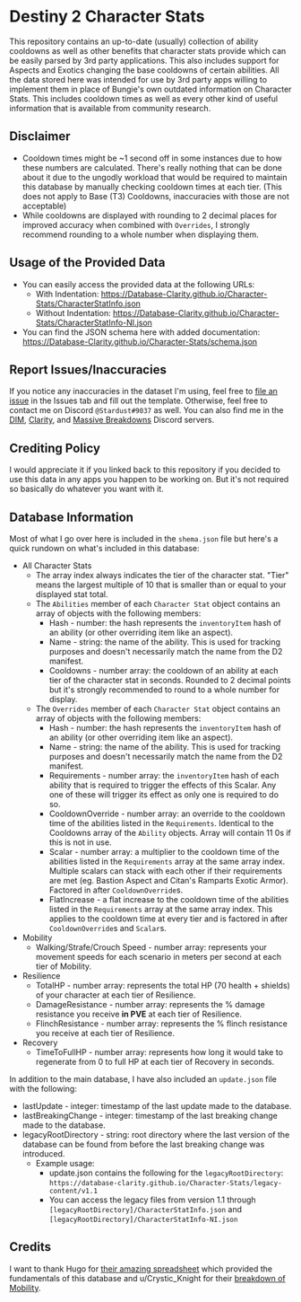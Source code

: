# Destiny 2 Character Stats

This repository contains an up-to-date (usually) collection of ability cooldowns as well as other benefits that character stats provide which can be easily parsed by 3rd party applications. This also includes support for Aspects and Exotics changing the base cooldowns of certain abilities.
All the data stored here was intended for use by 3rd party apps willing to implement them in place of Bungie's own outdated information on Character Stats. This includes cooldown times as well as every other kind of useful information that is available from community research.

## Disclaimer

- Cooldown times might be ~1 second off in some instances due to how these numbers are calculated. There's really nothing that can be done about it due to the ungodly workload that would be required to maintain this database by manually checking cooldown times at each tier. (This does not apply to Base (T3) Cooldowns, inaccuracies with those are not acceptable)
- While cooldowns are displayed with rounding to 2 decimal places for improved accuracy when combined with `Overrides`, I strongly recommend rounding to a whole number when displaying them.

## Usage of the Provided Data

- You can easily access the provided data at the following URLs:
  - With Indentation: <https://Database-Clarity.github.io/Character-Stats/CharacterStatInfo.json>
  - Without Indentation: <https://Database-Clarity.github.io/Character-Stats/CharacterStatInfo-NI.json>
- You can find the JSON schema here with added documentation: <https://Database-Clarity.github.io/Character-Stats/schema.json>

## Report Issues/Inaccuracies

If you notice any inaccuracies in the dataset I'm using, feel free to [file an issue](https://github.com/Database-Clarity/Character-Stats/issues/new/choose) in the Issues tab and fill out the template.
Otherwise, feel free to contact me on Discord `@Stardust#9037` as well. You can also find me in the [DIM](https://discordapp.com/invite/UK2GWC7), [Clarity](https://d2clarity.page.link/discord), and [Massive Breakdowns](https://discord.gg/TheyfeQ) Discord servers.

## Crediting Policy

I would appreciate it if you linked back to this repository if you decided to use this data in any apps you happen to be working on. But it's not required so basically do whatever you want with it.

## Database Information

Most of what I go over here is included in the `shema.json` file but here's a quick rundown on what's included in this database:

- All Character Stats
  - The array index always indicates the tier of the character stat. "Tier" means the largest multiple of 10 that is smaller than or equal to your displayed stat total.
  - The `Abilities` member of each `Character Stat` object contains an array of objects with the following members:
    - Hash - number: the hash represents the `inventoryItem` hash of an ability (or other overriding item like an aspect).
    - Name - string: the name of the ability. This is used for tracking purposes and doesn't necessarily match the name from the D2 manifest.
    - Cooldowns - number array: the cooldown of an ability at each tier of the character stat in seconds. Rounded to 2 decimal points but it's strongly recommended to round to a whole number for display.
  - The `Overrides` member of each `Character Stat` object contains an array of objects with the following members:
    - Hash - number: the hash represents the `inventoryItem` hash of an ability (or other overriding item like an aspect).
    - Name - string: the name of the ability. This is used for tracking purposes and doesn't necessarily match the name from the D2 manifest.
    - Requirements - number array: the `inventoryItem` hash of each ability that is required to trigger the effects of this Scalar. Any one of these will trigger its effect as only one is required to do so.
    - CooldownOverride - number array: an override to the cooldown time of the abilities listed in the `Requirements`. Identical to the Cooldowns array of the `Ability` objects. Array will contain 11 0s if this is not in use.
    - Scalar - number array: a multiplier to the cooldown time of the abilities listed in the `Requirements` array at the same array index. Multiple scalars can stack with each other if their requirements are met (eg. Bastion Aspect and Citan's Ramparts Exotic Armor). Factored in after `CooldownOverride`s.
    - FlatIncrease - a flat increase to the cooldown time of the abilities listed in the `Requirements` array at the same array index. This applies to the cooldown time at every tier and is factored in after `CooldownOverride`s and `Scalar`s.
- Mobility
  - Walking/Strafe/Crouch Speed - number array: represents your movement speeds for each scenario in meters per second at each tier of Mobility.
- Resilience
  - TotalHP - number array: represents the total HP (70 health + shields) of your character at each tier of Resilience.
  - DamageResistance - number array: represents the % damage resistance you receive **in PVE** at each tier of Resilience.
  - FlinchResistance - number array: represents the % flinch resistance you receive at each tier of Resilience.
- Recovery
  - TimeToFullHP - number array: represents how long it would take to regenerate from 0 to full HP at each tier of Recovery in seconds.

In addition to the main database, I have also included an `update.json` file with the following:
- lastUpdate - integer: timestamp of the last update made to the database.
- lastBreakingChange - integer: timestamp of the last breaking change made to the database.
- legacyRootDirectory - string: root directory where the last version of the database can be found from before the last breaking change was introduced.
  - Example usage:
    - update.json contains the following for the `legacyRootDirectory`:
      <br>`https://database-clarity.github.io/Character-Stats/legacy-content/v1.1`
    - You can access the legacy files from version 1.1 through `[legacyRootDirectory]/CharacterStatInfo.json` and `[legacyRootDirectory]/CharacterStatInfo-NI.json`

## Credits

I want to thank Hugo for [their amazing spreadsheet](https://docs.google.com/spreadsheets/d/1LgOPdcdEmRvDxFq1ZgJkR9-U6KMsTvYTUSJgkqsLIqs/) which provided the fundamentals of this database and u/Crystic_Knight for their [breakdown of Mobility](https://www.reddit.com/r/DestinyTheGame/comments/ejw37c/breakdown_of_mobility_ultimate_edition/).
